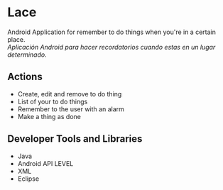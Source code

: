 # Lace
Android Application for remember to do things when you're in a certain place.
<br>
<i>Aplicación Android para hacer recordatorios cuando estas en un lugar determinado.</i>

## Actions
- Create, edit and remove to do thing
- List of your to do things
- Remember to the user with an alarm
- Make a thing as done

## Developer Tools and Libraries
- Java
- Android API LEVEL 
- XML
- Eclipse
